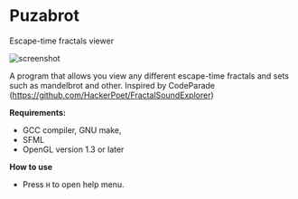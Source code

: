 # Puzabrot
Escape-time fractals viewer

![screenshot](screenshot.png "Screenshot")

A program that allows you view any different escape-time fractals and sets such as mandelbrot and other.
Inspired by CodeParade (https://github.com/HackerPoet/FractalSoundExplorer)

**Requirements:**

- GCC compiler, GNU make,
- SFML
- OpenGL version 1.3 or later

**How to use**

- Press `H` to open help menu.
